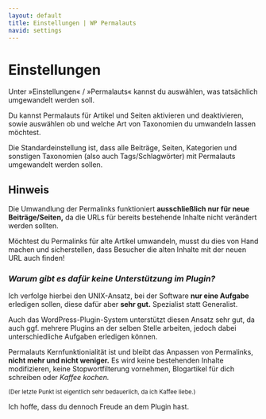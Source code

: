 ```yaml
---
layout: default
title: Einstellungen | WP Permalauts
navid: settings
---
```


# Einstellungen

Unter »Einstellungen« / »Permalauts« kannst du auswählen, was tatsächlich umgewandelt werden soll.

Du kannst Permalauts für Artikel und Seiten aktivieren und deaktivieren, sowie auswählen ob und welche Art von Taxonomien du umwandeln lassen möchtest.

Die Standardeinstellung ist, dass alle Beiträge, Seiten, Kategorien und sonstigen Taxonomien (also auch Tags/Schlagwörter) mit Permalauts umgewandelt werden sollen.

## Hinweis

Die Umwandlung der Permalinks funktioniert **ausschließlich nur für neue Beiträge/Seiten,** da die URLs für bereits bestehende Inhalte nicht verändert werden sollten.

Möchtest du Permalinks für alte Artikel umwandeln, musst du dies von Hand machen und sicherstellen, dass Besucher die alten Inhalte mit der neuen URL auch finden!

### *Warum gibt es dafür keine Unterstützung im Plugin?*

Ich verfolge hierbei den UNIX-Ansatz, bei der Software **nur eine Aufgabe** erledigen sollen, diese dafür aber **sehr gut.** Spezialist statt Generalist.

Auch das WordPress-Plugin-System unterstützt diesen Ansatz sehr gut, da auch ggf. mehrere Plugins an der selben Stelle arbeiten, jedoch dabei unterschiedliche Aufgaben erledigen können.

Permalauts Kernfunktionialität ist und bleibt das Anpassen von Permalinks, **nicht mehr und nicht weniger.** Es wird keine bestehenden Inhalte modifizieren, keine Stopwortfilterung vornehmen, Blogartikel für dich schreiben oder *Kaffee kochen.*

<small>(Der letzte Punkt ist eigentlich sehr bedauerlich, da ich Kaffee liebe.)</small>

Ich hoffe, dass du dennoch Freude an dem Plugin hast.
